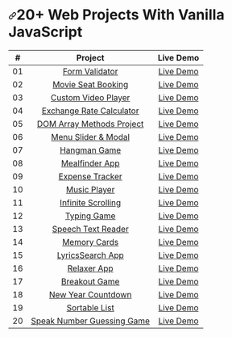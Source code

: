 <h1 dir="auto"><a id="user-content-20-web-projects-with-vanilla-javascript" class="anchor" aria-hidden="true" href="#20-web-projects-with-vanilla-javascript"><svg class="octicon octicon-link" viewBox="0 0 16 16" version="1.1" width="16" height="16" aria-hidden="true"><path fill-rule="evenodd" d="M7.775 3.275a.75.75 0 001.06 1.06l1.25-1.25a2 2 0 112.83 2.83l-2.5 2.5a2 2 0 01-2.83 0 .75.75 0 00-1.06 1.06 3.5 3.5 0 004.95 0l2.5-2.5a3.5 3.5 0 00-4.95-4.95l-1.25 1.25zm-4.69 9.64a2 2 0 010-2.83l2.5-2.5a2 2 0 012.83 0 .75.75 0 001.06-1.06 3.5 3.5 0 00-4.95 0l-2.5 2.5a3.5 3.5 0 004.95 4.95l1.25-1.25a.75.75 0 00-1.06-1.06l-1.25 1.25a2 2 0 01-2.83 0z"></path></svg></a>20+ Web Projects With Vanilla JavaScript</h1>
<table>
<thead>
<tr>
<th align="center">#</th>
<th align="center">Project</th>
<th align="center">Live Demo</th>
</tr>
</thead>
<tbody>
<tr>
<td align="center">01</td>
<td align="center"><a href="https://github.com/VishyNilesh/Vanilla_Web_Projects/blob/master/GUI_Based_Applications/Form_Validator/Form%20Validator.html">Form Validator</a></td>
<td align="center"><a href="https://vanillawebprojects.com/projects/form-validator/" rel="nofollow">Live Demo</a></td>
</tr>
<tr>
<td align="center">02</td>
<td align="center"><a href="https://github.com/bradtraversy/vanillawebprojects/tree/master/movie-seat-booking">Movie Seat Booking</a></td>
<td align="center"><a href="https://vanillawebprojects.com/projects/movie-seat-booking/" rel="nofollow">Live Demo</a></td>
</tr>
<tr>
<td align="center">03</td>
<td align="center"><a href="https://github.com/bradtraversy/vanillawebprojects/tree/master/custom-video-player">Custom Video Player</a></td>
<td align="center"><a href="https://vanillawebprojects.com/projects/custom-video-player/" rel="nofollow">Live Demo</a></td>
</tr>
<tr>
<td align="center">04</td>
<td align="center"><a href="https://github.com/bradtraversy/vanillawebprojects/tree/master/exchange-rate">Exchange Rate Calculator</a></td>
<td align="center"><a href="https://vanillawebprojects.com/projects/exchange-rate/" rel="nofollow">Live Demo</a></td>
</tr>
<tr>
<td align="center">05</td>
<td align="center"><a href="https://github.com/bradtraversy/vanillawebprojects/tree/master/dom-array-methods">DOM Array Methods Project</a></td>
<td align="center"><a href="https://vanillawebprojects.com/projects/dom-array-methods/" rel="nofollow">Live Demo</a></td>
</tr>
<tr>
<td align="center">06</td>
<td align="center"><a href="https://github.com/bradtraversy/vanillawebprojects/tree/master/modal-menu-slider">Menu Slider &amp; Modal</a></td>
<td align="center"><a href="https://vanillawebprojects.com/projects/modal-menu-slider/" rel="nofollow">Live Demo</a></td>
</tr>
<tr>
<td align="center">07</td>
<td align="center"><a href="https://github.com/bradtraversy/vanillawebprojects/tree/master/hangman">Hangman Game</a></td>
<td align="center"><a href="https://vanillawebprojects.com/projects/hangman/" rel="nofollow">Live Demo</a></td>
</tr>
<tr>
<td align="center">08</td>
<td align="center"><a href="https://github.com/bradtraversy/vanillawebprojects/tree/master/meal-finder">Mealfinder App</a></td>
<td align="center"><a href="https://vanillawebprojects.com/projects/meal-finder/" rel="nofollow">Live Demo</a></td>
</tr>
<tr>
<td align="center">09</td>
<td align="center"><a href="https://github.com/bradtraversy/vanillawebprojects/tree/master/expense-tracker">Expense Tracker</a></td>
<td align="center"><a href="https://vanillawebprojects.com/projects/expense-tracker/" rel="nofollow">Live Demo</a></td>
</tr>
<tr>
<td align="center">10</td>
<td align="center"><a href="https://github.com/bradtraversy/vanillawebprojects/tree/master/music-player">Music Player</a></td>
<td align="center"><a href="https://vanillawebprojects.com/projects/music-player/" rel="nofollow">Live Demo</a></td>
</tr>
<tr>
<td align="center">11</td>
<td align="center"><a href="https://github.com/bradtraversy/vanillawebprojects/tree/master/infinite_scroll_blog">Infinite Scrolling</a></td>
<td align="center"><a href="https://vanillawebprojects.com/projects/infinite_scroll_blog/" rel="nofollow">Live Demo</a></td>
</tr>
<tr>
<td align="center">12</td>
<td align="center"><a href="https://github.com/bradtraversy/vanillawebprojects/tree/master/typing-game">Typing Game</a></td>
<td align="center"><a href="https://vanillawebprojects.com/projects/typing-game/" rel="nofollow">Live Demo</a></td>
</tr>
<tr>
<td align="center">13</td>
<td align="center"><a href="https://github.com/bradtraversy/vanillawebprojects/tree/master/speech-text-reader">Speech Text Reader</a></td>
<td align="center"><a href="https://vanillawebprojects.com/projects/speech-text-reader/" rel="nofollow">Live Demo</a></td>
</tr>
<tr>
<td align="center">14</td>
<td align="center"><a href="https://github.com/bradtraversy/vanillawebprojects/tree/master/memory-cards">Memory Cards</a></td>
<td align="center"><a href="https://vanillawebprojects.com/projects/memory-cards/" rel="nofollow">Live Demo</a></td>
</tr>
<tr>
<td align="center">15</td>
<td align="center"><a href="https://github.com/bradtraversy/vanillawebprojects/tree/master/lyrics-search">LyricsSearch App</a></td>
<td align="center"><a href="https://vanillawebprojects.com/projects/lyrics-search/" rel="nofollow">Live Demo</a></td>
</tr>
<tr>
<td align="center">16</td>
<td align="center"><a href="https://github.com/bradtraversy/vanillawebprojects/tree/master/relaxer-app">Relaxer App</a></td>
<td align="center"><a href="https://vanillawebprojects.com/projects//relaxer-app/" rel="nofollow">Live Demo</a></td>
</tr>
<tr>
<td align="center">17</td>
<td align="center"><a href="https://github.com/bradtraversy/vanillawebprojects/tree/master/breakout-game">Breakout Game</a></td>
<td align="center"><a href="https://vanillawebprojects.com/projects/breakout-game/" rel="nofollow">Live Demo</a></td>
</tr>
<tr>
<td align="center">18</td>
<td align="center"><a href="https://github.com/bradtraversy/vanillawebprojects/tree/master/new-year-countdown">New Year Countdown</a></td>
<td align="center"><a href="https://vanillawebprojects.com/projects/new-year-countdown/" rel="nofollow">Live Demo</a></td>
</tr>
<tr>
<td align="center">19</td>
<td align="center"><a href="https://github.com/bradtraversy/vanillawebprojects/tree/master/sortable-list">Sortable List</a></td>
<td align="center"><a href="https://vanillawebprojects.com/projects/sortable-list/" rel="nofollow">Live Demo</a></td>
</tr>
<tr>
<td align="center">20</td>
<td align="center"><a href="https://github.com/bradtraversy/vanillawebprojects/tree/master/speak-number-guess">Speak Number Guessing Game</a></td>
<td align="center"><a href="https://vanillawebprojects.com/projects/speak-number-guess/" rel="nofollow">Live Demo</a></td>
</tr>
</tbody>
</table>
